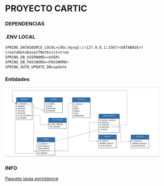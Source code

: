 # **PROYECTO CARTIC**

### **DEPENDENCIAS**

### **.ENV LOCAL**
```
SPRING_DATASOURCE_LOCAL=jdbc:mysql://127.0.0.1:3307/<DATABASE>?createDatabaseIfNotExist=true
SPRING_DB_USERNAME=<USER>
SPRING_DB_PASSWORD=<PASSWORD>
SPRING_AUTO_UPDATE_DB=update
```
### **Entidades**
![Entidades](entidades.jpg)

### **INFO**

[Paquete javax.persistence](https://docs.oracle.com/javaee/7/api/javax/persistence/package-summary.html)